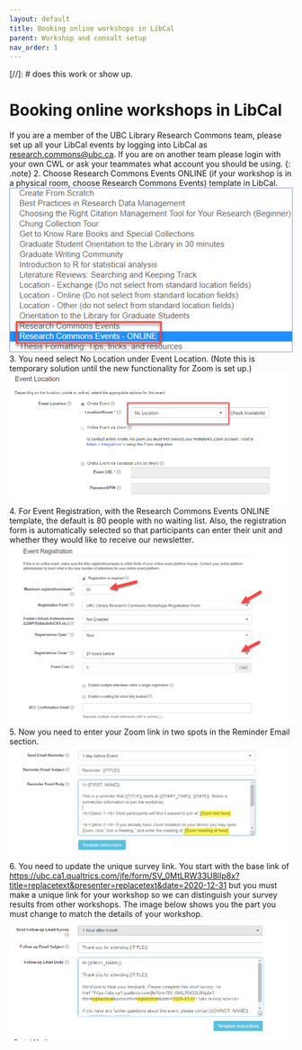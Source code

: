 ```yaml
---
layout: default
title: Booking online workshops in LibCal
parent: Workshop and consult setup
nav_order: 1
---
```

[//]: # does this work or show up.

# Booking online workshops in LibCal
If you are a member of the UBC Library Research Commons team, please set up all your LibCal events by logging into LibCal as research.commons@ubc.ca. If you are on another team please login with your own CWL or ask your teammates what account you should be using.
{: .note}
2. Choose Research Commons Events ONLINE (if your workshop is in a physical room, choose Research Commons Events) template in LibCal.
![](../../assets/images/picktemplate.png)
3. You need select No Location under Event Location. (Note this is temporary solution until the new functionality for Zoom is set up.)
![](../../assets/images/eventlocationnolocation.png)
4. For Event Registration, with the Research Commons Events ONLINE template, the default is 80 people with no waiting list. Also, the registration form is automatically selected so that participants can enter their unit and whether they would like to receive our newsletter.
![](../../assets/images/eventregistrationinfo.png)
5.  Now you need to enter your Zoom link in two spots in the Reminder Email section.
![](../../assets/images/zoomlinkentry.png)
6. You need to update the unique survey link. You start with the base link of <a href="https://ubc.ca1.qualtrics.com/jfe/form/SV_0MtLRW33U8lIp8x?title=replacetext&presenter=replacetext&date=2020-12-31" target="_blank">https://ubc.ca1.qualtrics.com/jfe/form/SV_0MtLRW33U8lIp8x?title=replacetext&presenter=replacetext&date=2020-12-31</a> but you must make a unique link for your workshop so we can distinguish your survey results from other workshops.  The image below shows you the part you must change to match the details of your workshop. 
![](../../assets/images/uniquesurveylinkfollowup.png)
